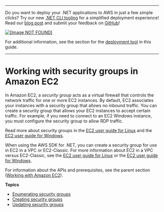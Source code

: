 --------

Do you want to deploy your \.NET applications to AWS in just a few simple clicks? Try our new [\.NET CLI tooling](https://www.nuget.org/packages/AWS.Deploy.CLI/) for a simplified deployment experience\! Read our [blog post](https://aws.amazon.com/blogs/developer/reimagining-the-aws-net-deployment-experience/) and submit your feedback on [GitHub](https://github.com/aws/aws-dotnet-deploy)\!

 [ ![\[Image NOT FOUND\]](http://docs.aws.amazon.com/sdk-for-net/v3/developer-guide/images/BannerButton.png) ](https://github.com/aws/aws-dotnet-deploy/)

For additional information, see the section for the [deployment tool](https://docs.aws.amazon.com/sdk-for-net/v3/developer-guide/deployment-tool.html) in this guide\.

--------

# Working with security groups in Amazon EC2<a name="security-groups"></a>

In Amazon EC2, a *security group* acts as a virtual firewall that controls the network traffic for one or more EC2 instances\. By default, EC2 associates your instances with a security group that allows no inbound traffic\. You can create a security group that allows your EC2 instances to accept certain traffic\. For example, if you need to connect to an EC2 Windows instance, you must configure the security group to allow RDP traffic\.

Read more about security groups in the [EC2 user guide for Linux](https://docs.aws.amazon.com/AWSEC2/latest/UserGuide/using-network-security.html) and the [EC2 user guide for Windows](https://docs.aws.amazon.com/AWSEC2/latest/WindowsGuide/using-network-security.html)\.

When using the AWS SDK for \.NET, you can create a security group for use in EC2 in a VPC or EC2\-Classic\. For more information about EC2 in a VPC versus EC2\-Classic, see the [EC2 user guide for Linux](https://docs.aws.amazon.com/AWSEC2/latest/UserGuide/ec2-classic-platform.html) or the [EC2 user guide for Windows](https://docs.aws.amazon.com/AWSEC2/latest/WindowsGuide/ec2-classic-platform.html)\.

For information about the APIs and prerequisites, see the parent section \([Working with Amazon EC2](ec2-apis-intro.md)\)\.

**Topics**
+ [Enumerating security groups](enumerate-security-groups.md)
+ [Creating security groups](creating-security-group.md)
+ [Updating security groups](authorize-ingress.md)